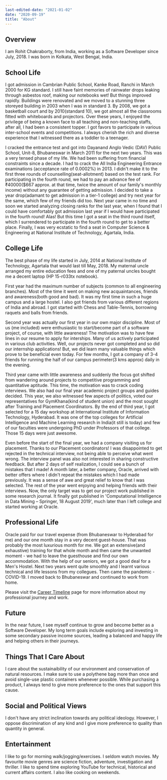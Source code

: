 ```yaml
---
last-edited-date: "2021-01-02"
date: "2020-09-19"
title: "About"
---
```


## Overview

I am Rohit Chakraborty, from India, working as a Software Developer since July, 2018. I was born in Kolkata, West Bengal, India.

## School Life

I got admission in Cambrian Public School, Kanke Road, Ranchi in March 2000 for KG standard. I still have faint memories of rainwater drops leaking through asbestos roof, making our notebooks wet! But things improved rapidly. Buildings were renovated and we moved to a stunning three storeyed building in 2003 when I was in standard 3. By 2008, we got a basketball court and by 2010(standard 10), we got almost all the classrooms fitted with whiteboards and projectors. Over these years, I enjoyed the privilege of being a known face to all teaching and non-teaching staffs, after all, I had been a consistent topper. I got favors to participate in various inter-school events and competitions. I always cherish the rich and diverse experience that I witnessed there as a toddler to a teenager.

I cracked the entrance test and got into Dayanand Anglo Vedic (DAV) Public School, Unit-8, Bhubaneswar in March 2011 for the next two years. This was a very tensed phase of my life. We had been suffering from financial constraints since a decade.  I had to crack the All India Engineering Entrance examinations (acceptance rate of 0.0002%) in 2013. I didn't make it to the first three rounds of counselling(seat-allotment) based on the test rank. For participating in the fourth round, we had to pay an advance fee of ₹40000($667 approx. at that time, twice the amount of our family's monthly income) without any guarantee of getting admission. I decided to take a year drop(adamant to get admission in a tier-1 college) and try next year for the same, which few of my friends did too. Next year came in no time and soon we started analyzing closing ranks for the last year, when I found that I could have comfortably got admission last year if I would have participated in the fourth round! Alas! But this time I got a seat in the third round itself, which I surrendered to participate in the fourth round to get to a better place. Finally, I was very ecstatic to find a seat in Computer Science & Engineering at National Institute of Technology, Agartala, India.

## College Life

The best phase of my life started in July, 2014 at National Institute of Technology, Agartala that would last till May, 2018. My maternal uncle arranged my entire education fees and one of my paternal uncles bought me a decent laptop (HP 15-r033tx notebook).

First year had the maximum number of subjects (common to all engineering branches). Most of the time it went on making new acquaintances, friends and awareness(both good and bad). It was my first time in such a huge campus and a large hostel. I also got friends from various different regions of India and abroad. I got started with Chess and Table-Tennis, borrowing raquets and balls from friends.

Second year was actually our first year in our own major discipline. Most of us (me included) were enthusiastic to start/become part of a software project, of course, with little awareness! The motivation was to have few lines in our resume to apply for interships. Many of us actively participated in various club activities. Well, our projects never got completed and so did our internship applications! But, we did learn many valuable things which prove to be beneficial even today. For few months, I got a company of 3-4 friends for running the half of our campus perimeter(3 kms approx) daily in the evening.

Third year came with little awareness and suddenly the focus got shifted from wandering around projects to competitive programming and quantitative aptitude. This time, the motivation was to crack coding interviews. We also had our final year academic project groups and guides decided. This year, we also witnessed few aspects of politics, voted our representatives for GymKhana(kind of student union) and the most sought after Training and Placement Coordinators. By the end of third year, I got selected for a 15 day workshop at International Institute of Information Technology, Hyderabad. It was one of the top colleges for Artificial Intelligence and Machine Learning research in India(it still is today) and few of our faculties were undergoing PhD under Professors of that college. Those 15 days were just awesome.

Even before the start of the final year, we had a company visiting us for placement. Thanks to our Placement coordinators! I was disappointed to get rejected in the technical interview, not being able to perceive what went wrong. The interview panel was also not interested in sharing constructive feedback. But after 2 days of self realization, I could see a bunch of mistakes that I made! A month later, a better company, Oracle, arrived with better offers where I didn't repeat the mistakes which I had made previously. It was a sense of awe and great relief to know that I was selected. The rest of the year went enjoying and helping friends with their interviews. Now, the only target was to get our project work published in some research journal. It finally got published in 'Computational Intelligence in Data Mining – Springer, 18 August 2019', much later than I left college and started working at Oracle.

## Professional Life

Oracle paid for our travel expense (from Bhubaneswar to Hyderabad for me) and our one month stay in a very decent guest-house. That was probably the most luxurious month for me. We got an extensive(and exhaustive) training for that whole month and then came the unwanted moment - we had to leave the guesthouse and find our own accommodation. With the help of our seniors, we got a good deal for a Men's Hostel. Next two years went quite smoothly and I learnt various technical and life lessons from my collegues. Then came the pandemic - COVID-19. I moved back to Bhubaneswar and continued to work from home.

Please visit the [Career Timeline](https://rohchakr.github.io/career-timeline) page for more information about my professional journey and work.

## Future

In the near future, I see myself continue to grow and become better as a Software Developer. My long term goals include exploring and investing in some secondary passive income sources, leading a balanced and happy life and helping others in their journeys.

## Things That I Care About

I care about the sustainaibility of our environment and conservation of natural resources. I make sure to use a polythene bag more than once and avoid single-use plastic containers whenever possible. While purchasing a product, I always tend to give more preference to the ones that support this cause.

## Social and Political Views

I don't have any strict inclination towards any political ideology. However, I oppose discrimination of any kind and I give more preference to quality than quantity in general.

## Entertainment

I like to go for morning walk/jogging/exercises. I seldom watch movies. My favourite movie genres are science fiction, adventure, investigation and thriller. I like to spend time exploring YouTube for technical, historical and current affairs content. I also like cooking on weekends.
